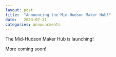 ```yaml
---
layout: post
title:  "Announcing the Mid-Hudson Maker Hub!"
date:   2023-07-21
categories: announcments
---
```


The Mid-Hudson Maker Hub is launching!


More coming soon!